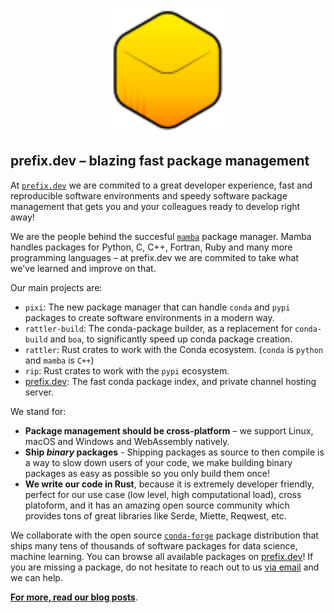 <p align="center">
  <picture>
    <!-- <source media="(prefers-color-scheme: dark)" srcset="./dark.png"> -->
    <img alt="Text changing depending on mode. Light: 'So light!' Dark: 'So dark!'" src="/assets/logo_symbol_light.svg" width="200">
  </picture>
</p>

## prefix.dev – blazing fast package management

At [`prefix.dev`](https://prefix.dev) we are commited to a great developer experience, fast and reproducible software environments and speedy software package management that gets you and your colleagues ready to develop right away!

We are the people behind the succesful [`mamba`](https://github.com/mamba-org) package manager. Mamba handles packages for Python, C, C++, Fortran, Ruby and many more programming languages – at prefix.dev we are commited to take what we've learned and improve on that.

Our main projects are:
- `pixi`: The new package manager that can handle `conda` and `pypi` packages to create software environments in a modern way.
- `rattler-build`: The conda-package builder, as a replacement for `conda-build` and `boa`, to significantly speed up conda package creation.
- `rattler`: Rust crates to work with the Conda ecosystem. (`conda` is `python` and `mamba` is `C++`)
- `rip`: Rust crates to work with the `pypi` ecosystem. 
- [prefix.dev](https://prefix.dev/channels): The fast conda package index, and private channel hosting server.

We stand for:

- **Package management should be cross-platform** – we support Linux, macOS and Windows and WebAssembly natively.
- **Ship _binary_ packages** - Shipping packages as source to then compile is a way to slow down users of your code, we make building binary packages as easy as possible so you only build them once!
- **We write our code in Rust**, because it is extremely developer friendly, perfect for our use case (low level, high computational load), cross platoform, and it has an amazing open source community which provides tons of great libraries like Serde, Miette, Reqwest, etc.


We collaborate with the open source [`conda-forge`](https://conda-forge.org) package distribution that ships many tens of thousands of software packages for data science, machine learning. You can browse all available packages on [prefix.dev](https://prefix.dev)! If you are missing a package, do not hesitate to reach out to us [via email](mailto:hi@prefix.dev) and we can help.

[**For more, read our blog posts**](https://prefix.dev/blog).
